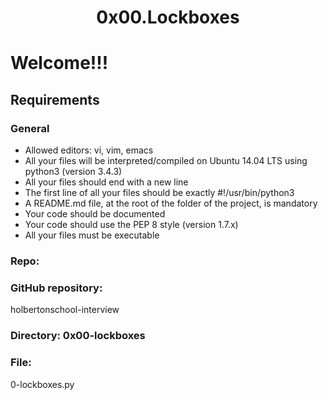 <h1 align="center"> 0x00.Lockboxes <h1>

# Welcome!!!

## Requirements
### General
* Allowed editors: vi, vim, emacs
* All your files will be interpreted/compiled on Ubuntu 14.04 LTS using python3 (version 3.4.3)
* All your files should end with a new line
* The first line of all your files should be exactly #!/usr/bin/python3
* A README.md file, at the root of the folder of the project, is mandatory
* Your code should be documented
* Your code should use the PEP 8 style (version 1.7.x)
* All your files must be executable


### Repo:

### GitHub repository: 
holbertonschool-interview
### Directory: 0x00-lockboxes
### File:
0-lockboxes.py